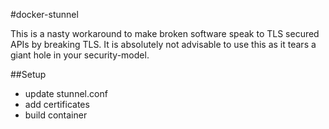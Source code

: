 #docker-stunnel

This is a nasty workaround to make broken software speak to TLS secured APIs by breaking TLS. It is absolutely not advisable to use this as it tears a giant hole in your security-model. 

##Setup

 
 - update stunnel.conf
 - add certificates
 - build container
 
